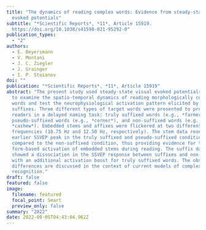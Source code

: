 ```yaml
---
title: "The dynamics of reading complex words: Evidence from steady-state visual
  evoked potentials"
subtitle: "*Scientific Reports*, *11*, Article 15919.
  https://doi.org/10.1038/s41598-021-95292-0"
publication_types:
  - "2"
authors:
  - E. Beyersmann
  - V. Montani
  - J. C. Ziegler
  - J. Grainger
  - I. P. Stoianov
doi: ""
publication: "*Scientific Reports*, *11*, Article 15919"
abstract: "The present study used steady-state visual evoked potentials (SSVEPs)
  to examine the spatio-temporal dynamics of reading morphologically complex
  words and test the neurophysiological activation pattern elicited by stems and
  suffixes. Three different types of target words were presented to proficient
  readers in a delayed naming task: truly suffixed words (e.g., *farmer*),
  pseudo-suffixed words (e.g., *corner*), and non-suffixed words (e.g.,
  *cashew*). Embedded stems and affixes were flickered at two different
  frequencies (18.75 Hz and 12.50 Hz, respectively). The stem data revealed an
  earlier SSVEP peak in the truly suffixed and pseudo-suffixed conditions
  compared to the non-suffixed condition, thus providing evidence for the
  form-based activation of embedded stems during reading. The suffix data also
  showed a dissociation in the SSVEP response between suffixes and non-suffixes
  with an additional activation boost for truly suffixed words. The observed
  differences are discussed in the context of current models of complex word
  recognition."
draft: false
featured: false
image:
  filename: featured
  focal_point: Smart
  preview_only: false
summary: "2022"
date: 2022-08-05T04:43:04.962Z
---
```


